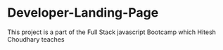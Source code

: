 # Developer-Landing-Page
This project is a part of the Full Stack javascript Bootcamp which Hitesh Choudhary teaches
